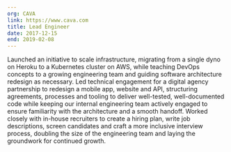 ```yaml
---
org: CAVA
link: https://www.cava.com
title: Lead Engineer
date: 2017-12-15
end: 2019-02-08
---
```

Launched an initiative to scale infrastructure, migrating from a single dyno on Heroku to a Kubernetes cluster on AWS, while teaching DevOps concepts to a growing engineering team and guiding software architecture redesign as necessary. Led technical engagement for a digital agency partnership to redesign a mobile app, website and API, structuring agreements, processes and tooling to deliver well-tested, well-documented code while keeping our internal engineering team actively engaged to ensure familiarity with the architecture and a smooth handoff. Worked closely with in-house recruiters to create a hiring plan, write job descriptions, screen candidates and craft a more inclusive interview process, doubling the size of the engineering team and laying the groundwork for continued growth.
